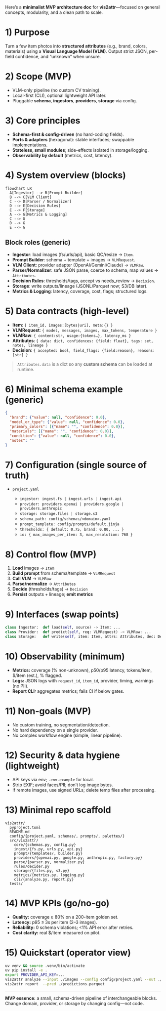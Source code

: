 Here’s a **minimalist MVP architecture doc** for **vis2attr**—focused on general concepts, modularity, and a clean path to scale.

# 1) Purpose

Turn a few item photos into **structured attributes** (e.g., brand, colors, materials) using a **Visual Language Model (VLM)**. Output strict JSON, per-field confidence, and “unknown” when unsure.

# 2) Scope (MVP)

* VLM-only pipeline (no custom CV training).
* Local-first (CLI), optional lightweight API later.
* Pluggable **schema**, **ingestors**, **providers**, **storage** via config.

# 3) Core principles

* **Schema-first & config-driven** (no hard-coding fields).
* **Ports & adapters** (hexagonal): stable interfaces; swappable implementations.
* **Stateless, small modules**; side-effects isolated in storage/logging.
* **Observability by default** (metrics, cost, latency).

# 4) System overview (blocks)

```mermaid
flowchart LR
  A[Ingestor] --> B[Prompt Builder]
  B --> C[VLM Client]
  C --> D[Parser / Normalizer]
  D --> E[Decision Rules]
  E --> F[Storage]
  A --> G[Metrics & Logging]
  C --> G
  D --> G
  E --> G
```

## Block roles (generic)

* **Ingestor**: load images (fs/urls/api), basic QC/resize → `Item`.
* **Prompt Builder**: schema + template + images → `VLMRequest`.
* **VLM Client**: provider adapter (OpenAI/Gemini/Claude) → `VLMRaw`.
* **Parser/Normalizer**: safe JSON parse, coerce to schema, map values → `Attributes`.
* **Decision Rules**: thresholds/tags, accept vs needs\_review → `Decision`.
* **Storage**: write outputs/lineage (JSONL/Parquet now; S3/DB later).
* **Metrics & Logging**: latency, coverage, cost, flags; structured logs.

# 5) Data contracts (high-level)

* **Item**: `{ item_id, images:[bytes|uri], meta:{} }`
* **VLMRequest**: `{ model, messages, images, max_tokens, temperature }`
* **VLMRaw**: `{ content:str, usage:{tokens…}, latency_ms }`
* **Attributes**: `{ data: dict, confidences: {field: float}, tags: set, notes, lineage }`
* **Decision**: `{ accepted: bool, field_flags: {field:reason}, reasons: [str] }`

> `Attributes.data` is a dict so any **custom schema** can be loaded at runtime.

# 6) Minimal schema example (generic)

```json
{
  "brand": {"value": null, "confidence": 0.0},
  "model_or_type": {"value": null, "confidence": 0.0},
  "primary_colors": [{"name": "", "confidence": 0.0}],
  "materials": [{"name": "", "confidence": 0.0}],
  "condition": {"value": null, "confidence": 0.0},
  "notes": ""
}
```

# 7) Configuration (single source of truth)

* `project.yaml`

  * `ingestor: ingest.fs | ingest.urls | ingest.api`
  * `provider: providers.openai | providers.google | providers.anthropic`
  * `storage: storage.files | storage.s3`
  * `schema_path: config/schemas/<domain>.yaml`
  * `prompt_template: config/prompts/default.jinja`
  * `thresholds: { default: 0.75, brand: 0.80, ... }`
  * `io: { max_images_per_item: 3, max_resolution: 768 }`

# 8) Control flow (MVP)

1. **Load** images → `Item`
2. **Build prompt** from schema/template → `VLMRequest`
3. **Call VLM** → `VLMRaw`
4. **Parse/normalize** → `Attributes`
5. **Decide** (thresholds/tags) → `Decision`
6. **Persist** outputs + lineage; **emit metrics**

# 9) Interfaces (swap points)

```python
class Ingestor:  def load(self, source) -> Item: ...
class Provider:  def predict(self, req: VLMRequest) -> VLMRaw: ...
class Storage:   def write(self, item: Item, attrs: Attributes, dec: Decision) -> str: ...
```

# 10) Observability (minimum)

* **Metrics:** coverage (% non-unknown), p50/p95 latency, tokens/item, \$/item (est.), % flagged.
* **Logs:** JSON logs with `request_id`, `item_id`, provider, timing, warnings (no PII).
* **Report CLI:** aggregates metrics; fails CI if below gates.

# 11) Non-goals (MVP)

* No custom training, no segmentation/detection.
* No hard dependency on a single provider.
* No complex workflow engine (simple, linear pipeline).

# 12) Security & data hygiene (lightweight)

* API keys via env; `.env.example` for local.
* Strip EXIF; avoid faces/PII; don’t log image bytes.
* If remote images, use signed URLs; delete temp files after processing.

# 13) Minimal repo scaffold

```
vis2attr/
  pyproject.toml
  README.md
  config/{project.yaml, schemas/, prompts/, palettes/}
  src/vis2attr/
    core/{schemas.py, config.py}
    ingest/{fs.py, urls.py, api.py}
    prompt/{templates/, builder.py}
    providers/{openai.py, google.py, anthropic.py, factory.py}
    parse/{parser.py, normalizer.py}
    rules/decider.py
    storage/{files.py, s3.py}
    metrics/{metrics.py, logging.py}
    cli/{analyze.py, report.py}
  tests/
```

# 14) MVP KPIs (go/no-go)

* **Quality:** coverage ≥ 80% on a 200-item golden set.
* **Latency:** p95 ≤ 3s per item (2–3 images).
* **Reliability:** 0 schema violations; <1% API error after retries.
* **Cost clarity:** real \$/item measured on pilot.

# 15) Quickstart (operator view)

```bash
uv venv && source .venv/bin/activate
uv pip install -e .
export PROVIDER_API_KEY=...
vis2attr analyze --input ./images --config config/project.yaml --out ./predictions.parquet
vis2attr report  --pred ./predictions.parquet
```

---

**MVP essence:** a small, schema-driven pipeline of interchangeable blocks. Change domain, provider, or storage by changing config—not code.
